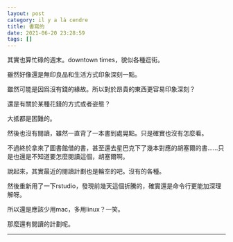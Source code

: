 ```yaml
---
layout: post
category: il y a là cendre
title: 書寫的
date: 2021-06-20 23:28:59
tags: []
---
```


其實也算忙碌的週末。downtown times，貌似各種逛街。

雖然好像還是無印良品和生活方式印象深刻一點。

雖然可能是因爲沒有錢的緣故。所以對於昂貴的東西更容易印象深刻？

還是有關於某種花錢的方式或者姿態？

大抵都是困難的。

然後也沒有閱讀，雖然一直背了一本書到處晃點。只是確實也沒有怎麼看。

不過終於拿來了圖書館借的書，甚至還去星巴克下了幾本對應的胡塞爾的書……只是也還是不知道要怎麼閱讀這個，胡塞爾啊。

說起來，其實最近的閱讀計劃也是輪空的吧。沒有的各種。

然後重新用了一下rstudio，發現前幾天這個折騰的，確實還是命令行更能加深理解呀。

所以還是應該少用mac，多用linux？一笑。

那麼還有閱讀的計劃呢。

------





